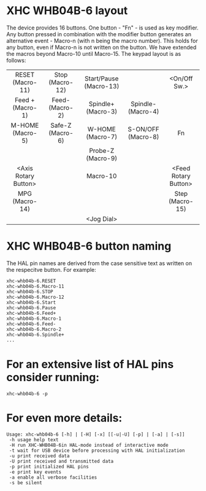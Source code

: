 # XHC WHB04B-6 layout

The device provides 16 buttons. One button - "Fn" - is used as key
modifier. Any button pressed in combination with the modifier button
generates an alternative event - Macro-n (with n being the macro
number). This holds for any button, even if Macro-n is not written
on the button. We have extended the macros beyond Macro-10 until
Macro-15. The keypad layout is as follows:

|                             |                  |                        |                    |                            |
|:---------------------------:|:----------------:|:----------------------:|:------------------:|:--------------------------:|
| RESET (Macro-11)            | Stop  (Macro-12) | Start/Pause (Macro-13) |                    | &lt;On/Off Sw.&gt;         |
| Feed + (Macro-1)            | Feed-  (Macro-2) | Spindle+ (Macro-3)     | Spindle- (Macro-4) |                            |
| M-HOME (Macro-5)            | Safe-Z (Macro-6) | W-HOME   (Macro-7)     | S-ON/OFF (Macro-8) | Fn                         |
|                             |                  | Probe-Z (Macro-9)      |                    |                            |
| &lt;Axis Rotary Button&gt;  |                  | Macro-10               |                    | &lt;Feed Rotary Button&gt; |
| MPG (Macro-14)              |                  |                        |                    | Step (Macro-15)            |
|                             |                  | &lt;Jog Dial&gt;       |                    |                            |


# XHC WHB04B-6 button naming

The HAL pin names are derived from the case sensitive text as written on
the respecitve button. For example:

```
xhc-whb04b-6.RESET
xhc-whb04b-6.Macro-11
xhc-whb04b-6.STOP
xhc-whb04b-6.Macro-12
xhc-whb04b-6.Start
xhc-whb04b-6.Pause
xhc-whb04b-6.Feed+
xhc-whb04b-6.Macro-1
xhc-whb04b-6.Feed-
xhc-whb04b-6.Macro-2
xhc-whb04b-6.Spindle+
...
```

# For an extensive list of HAL pins consider running:

```
xhc-whb04b-6 -p
```

# For even more details:

```
Usage: xhc-whb04b-6 [-h] | [-H] [-x] [[-u|-U] [-p] | [-a] | [-s]] 
 -h usage help text
 -H run XHC-WHB04B-6in HAL-mode instead of interactive mode
 -t wait for USB device before processing with HAL initialization
 -u print received data
 -U print received and transmitted data
 -p print initialized HAL pins 
 -e print key events
 -a enable all verbose facilities
 -s be silent
 ```
